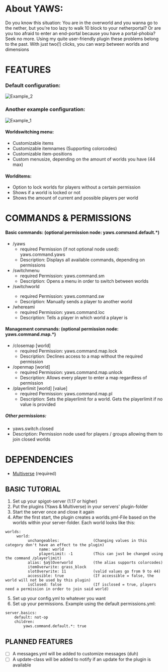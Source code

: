 # About YAWS:

Do you know this situation: You are in the overworld and you wanna go to the nether, but you're too lazy to walk 10 block to your netherportal? Or are you too afraid to enter an end-portal because you have a portal-phobia? Seek no more. Using my quite user-friendly plugin these problems belong to the past. With just two(!) clicks, you can warp between worlds and dimensions

# **FEATURES**


### Default configuration:

![Example_2](https://user-images.githubusercontent.com/87833245/133897358-cac4761a-685d-419a-b925-9ca3218d5a61.png)


### Another example configuration:

![Example_1](https://user-images.githubusercontent.com/87833245/133897365-b3875b68-645d-4d33-9e45-4d4e781499d3.png)

#### Worldswitching menu:
   * Customizable items
   * Customizable itemnames (Supporting colorcodes)
   * Customizable item-positions
   * Custom menusize, depending on the amount of worlds you have (44 max)
#### Worlditems:
   * Option to lock worlds for players without a certain permission
   * Shows if a world is locked or not
   * Shows the amount of current and possible players per world
 
# **COMMANDS & PERMISSIONS**

#### Basic commands: (optional permission node: yaws.command.default.*)
 * /yaws
    * required Permission (if not optional node used): yaws.command.yaws
    * Description: Displays all available commands, depending on permissions
 * /switchmenu
    * required Permission: yaws.command.sm
    * Description: Opens a menu in order to switch between worlds
 * /switchworld <world>
    * required Permission: yaws.command.sw
    * Description: Manually sends a player to another world
 * /whereami
    * required Permission: yaws.command.loc
    * Description: Tells a player in which world a player is

#### Management commands: (optional permission node: yaws.command.map.*)
 * /closemap [world]
    * required Permission: yaws.command.map.lock
    * Description: Declines access to a map without the required permission
 * /openmap [world]
    * required Permission: yaws.command.map.unlock
    * Description: Allows every player to enter a map regardless of permission
 * /playerlimit [world] [value]
    * required Permission: yaws.command.map.pl
    * Description: Sets the playerlimit for a world. Gets the playerlimit if no value is provided

##### Other permissions:
  * yaws.switch.closed
  * Description: Permission node used for players / groups allowing them to join closed worlds
  
# **DEPENDENCIES**
 * [Multiverse](https://www.spigotmc.org/resources/multiverse-core.390/) (required)
  
## BASIC TUTORIAL
  1. Set up your spigot-server (1.17 or higher)
  2. Put the plugins (Yaws & Multiverse) in your servers' plugin-folder
  3. Start the server once and close it again
  4. After the first start, the plugin creates a worlds.yml-File based on the worlds within your server-folder. Each world looks like this: 
```
worlds:
     world:
          unchangeables:               (Changing values in this category don't have an effect to the plugin)
               name: world      
               playerLimit: -1         (This can just be changed using the command /playerlimit)
          alias: §a§lOverworld         (the alias supports colorcodes)
          itemOverwrite: grass_block
          slotOverwrite: 11            (valid values go from 9 to 44)
          accessible: true             (If accessible = false, the world will not be used by this plugin)
          isClosed: false              (If isclosed = true, players need a permission in order to join said world)
```
  
  5. Set up your config.yml to whatever you want
  6. Set up your permissions. Example using the default permissions.yml:
```
server.basics:
    default: not-op
    children:
        yaws.command.default.*: true
```

  
## PLANNED FEATURES
  * [ ] A messages.yml will be added to customize messages (duh)
  * [ ] A update-class will be added to notify if an update for the plugin is available
